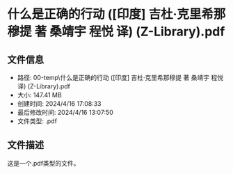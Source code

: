﻿# 什么是正确的行动 ([印度] 吉杜·克里希那穆提 著 桑靖宇  程悦 译) (Z-Library).pdf

## 文件信息
- 路径: 00-temp\什么是正确的行动 ([印度] 吉杜·克里希那穆提 著 桑靖宇  程悦 译) (Z-Library).pdf
- 大小: 147.41 MB
- 创建时间: 2024/4/16 17:08:33
- 最后修改时间: 2024/4/16 13:07:50
- 文件类型: .pdf

## 文件描述
这是一个.pdf类型的文件。

